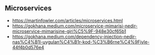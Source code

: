 ## Microservices

- https://martinfowler.com/articles/microservices.html
- https://gokhana.medium.com/microservice-mimarisi-nedir-microservice-mimarisine-giri%C5%9F-948e30cf65b1
- https://gokhana.medium.com/dependency-injection-nedir-nas%C4%B1l-uygulan%C4%B1r-kod-%C3%B6rne%C4%9Fiyle-44f4b0d576e4
